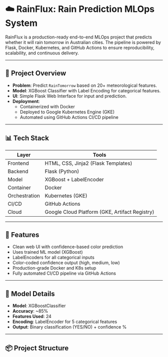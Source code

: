 # ☁️ RainFlux: Rain Prediction MLOps System

RainFlux is a production-ready end-to-end MLOps project that predicts whether it will rain tomorrow in Australian cities. The pipeline is powered by Flask, Docker, Kubernetes, and GitHub Actions to ensure reproducibility, scalability, and continuous delivery.

---

## 🚀 Project Overview

- **Problem**: Predict `RainTomorrow` based on 20+ meteorological features.
- **Model**: XGBoost Classifier with Label Encoding for categorical features.
- **UI**: Simple Flask Web Interface for input and prediction.
- **Deployment**:
  - Containerized with Docker
  - Deployed to Google Kubernetes Engine (GKE)
  - Automated using GitHub Actions CI/CD pipeline

---

## 📊 Tech Stack

| Layer        | Tools                                |
|-------------|--------------------------------------|
| Frontend     | HTML, CSS, Jinja2 (Flask Templates)  |
| Backend      | Flask (Python)                       |
| Model        | XGBoost + LabelEncoder               |
| Container    | Docker                               |
| Orchestration | Kubernetes (GKE)                    |
| CI/CD        | GitHub Actions                       |
| Cloud        | Google Cloud Platform (GKE, Artifact Registry) |

---

## 🧠 Features

- Clean web UI with confidence-based color prediction
- Uses trained ML model (XGBoost)
- LabelEncoders for all categorical inputs
- Color-coded confidence output (high, medium, low)
- Production-grade Docker and K8s setup
- Fully automated CI/CD pipeline via GitHub Actions

---

## 🧪 Model Details

- **Model**: XGBoostClassifier
- **Accuracy**: ~85%
- **Features Used**: 24
- **Encoding**: LabelEncoder for 5 categorical features
- **Output**: Binary classification (YES/NO) + confidence %

---

## 📦 Project Structure

